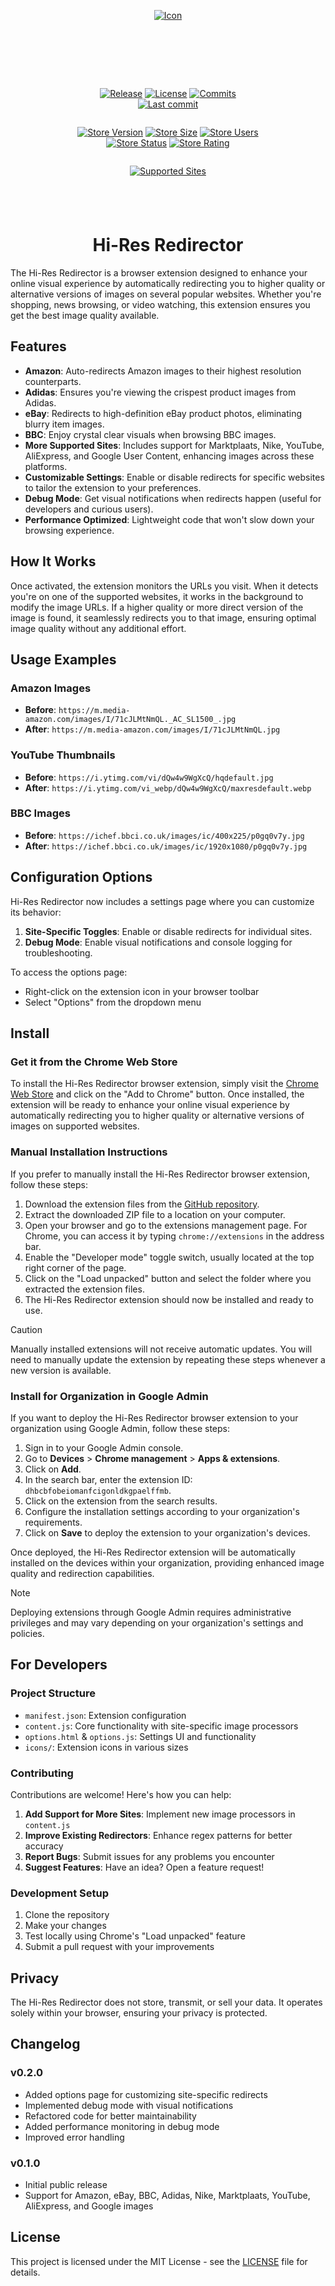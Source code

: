 <div align="center">

[![Icon](./icons/Hi-Res%20Redirector.svg)][Install]

</div>

<div align="center" style="padding: 2vh 10vw 1vh 10vw; display: flex; flex-basis: auto; flex-wrap: wrap; flex-shrink: 1; flex-flow: row wrap; float: inline-flex; justify-content: space-around; justify-items: center;">

[![Release](https://img.shields.io/github/v/release/kjanat/Hi-Res-Redirector?display_name=tag&style=for-the-badge&logo=github)][Latest Release]
[![License](https://img.shields.io/github/license/kjanat/hi-res-redirector?style=for-the-badge)][License]
[![Commits](https://img.shields.io/github/commit-activity/m/kjanat/Hi-Res-Redirector?label=commits&style=for-the-badge)][Commit History]
[![Last commit](https://img.shields.io/github/last-commit/kjanat/Hi-Res-Redirector?style=for-the-badge&display_timestamp=committer)][Last activity]

[![Store Version](https://img.shields.io/chrome-web-store/v/dhbcbfobeiomanfcigonldkgpaelffmb?style=for-the-badge&logo=chromewebstore&logoColor=white)][Chrome Web Store]
[![Store Size](https://img.shields.io/chrome-web-store/size/dhbcbfobeiomanfcigonldkgpaelffmb?style=for-the-badge&label=size)][Chrome Web Store]
[![Store Users](https://img.shields.io/chrome-web-store/users/dhbcbfobeiomanfcigonldkgpaelffmb?style=for-the-badge&color=4285F4&link=https%3A%2F%2Fchromewebstore.google.com%2Fdetail%2Fdhbcbfobeiomanfcigonldkgpaelffmb)][Chrome Web Store]
[![Store Status](https://img.shields.io/website?url=https%3A%2F%2Fchromewebstore.google.com%2Fdetail%2Fdhbcbfobeiomanfcigonldkgpaelffmb&up_message=available&down_message=unavailable&style=for-the-badge&label=)][Chrome Web Store]
[![Store Rating](https://img.shields.io/chrome-web-store/rating/dhbcbfobeiomanfcigonldkgpaelffmb?style=for-the-badge&link=https%3A%2F%2Fchromewebstore.google.com%2Fdetail%2Fdhbcbfobeiomanfcigonldkgpaelffmb)][Chrome Web Store]

[![Supported Sites](https://img.shields.io/badge/-Supported_Sites-brightgreen.svg?style=for-the-badge)][Supported Sites]

</div>

<div align="center">

# Hi-Res Redirector

</div>

The Hi-Res Redirector is a browser extension designed to enhance your online visual experience by
automatically redirecting you to higher quality or alternative versions of images on several popular websites.
Whether you're shopping, news browsing, or video watching,
this extension ensures you get the best image quality available.

## Features

- **Amazon**: Auto-redirects Amazon images to their highest resolution counterparts.
- **Adidas**: Ensures you're viewing the crispest product images from Adidas.
- **eBay**: Redirects to high-definition eBay product photos, eliminating blurry item images.
- **BBC**: Enjoy crystal clear visuals when browsing BBC images.
- **More Supported Sites**: Includes support for Marktplaats, Nike, YouTube, AliExpress, and Google User Content, enhancing images across these platforms.
- **Customizable Settings**: Enable or disable redirects for specific websites to tailor the extension to your preferences.
- **Debug Mode**: Get visual notifications when redirects happen (useful for developers and curious users).
- **Performance Optimized**: Lightweight code that won't slow down your browsing experience.

## How It Works

Once activated, the extension monitors the URLs you visit. When it detects you're on one of the supported websites,
it works in the background to modify the image URLs.
If a higher quality or more direct version of the image is found,
it seamlessly redirects you to that image, ensuring optimal image quality without any additional effort.

## Usage Examples

### Amazon Images
- **Before**: `https://m.media-amazon.com/images/I/71cJLMtNmQL._AC_SL1500_.jpg`
- **After**: `https://m.media-amazon.com/images/I/71cJLMtNmQL.jpg`

### YouTube Thumbnails
- **Before**: `https://i.ytimg.com/vi/dQw4w9WgXcQ/hqdefault.jpg`
- **After**: `https://i.ytimg.com/vi_webp/dQw4w9WgXcQ/maxresdefault.webp`

### BBC Images
- **Before**: `https://ichef.bbci.co.uk/images/ic/400x225/p0gq0v7y.jpg`
- **After**: `https://ichef.bbci.co.uk/images/ic/1920x1080/p0gq0v7y.jpg`

## Configuration Options

Hi-Res Redirector now includes a settings page where you can customize its behavior:

1. **Site-Specific Toggles**: Enable or disable redirects for individual sites.
2. **Debug Mode**: Enable visual notifications and console logging for troubleshooting.

To access the options page:
- Right-click on the extension icon in your browser toolbar
- Select "Options" from the dropdown menu

## Install

### Get it from the Chrome Web Store

To install the Hi-Res Redirector browser extension, simply visit the [Chrome Web Store][Chrome Web Store] and click on the "Add to Chrome" button.
Once installed, the extension will be ready to enhance your online visual experience
by automatically redirecting you to higher quality or alternative versions of images on supported websites.

### Manual Installation Instructions

If you prefer to manually install the Hi-Res Redirector browser extension, follow these steps:

1. Download the extension files from the [GitHub repository][Latest Release].
2. Extract the downloaded ZIP file to a location on your computer.
3. Open your browser and go to the extensions management page. For Chrome, you can access it by typing `chrome://extensions` in the address bar.
4. Enable the "Developer mode" toggle switch, usually located at the top right corner of the page.
5. Click on the "Load unpacked" button and select the folder where you extracted the extension files.
6. The Hi-Res Redirector extension should now be installed and ready to use.

> [!CAUTION]
> Manually installed extensions will not receive automatic updates.
> You will need to manually update the extension by repeating
> these steps whenever a new version is available.

### Install for Organization in Google Admin

If you want to deploy the Hi-Res Redirector browser extension to your organization using Google Admin, follow these steps:

1. Sign in to your Google Admin console.
2. Go to **Devices** > **Chrome management** > **Apps & extensions**.
3. Click on **Add**.
4. In the search bar, enter the extension ID: `dhbcbfobeiomanfcigonldkgpaelffmb`.
5. Click on the extension from the search results.
6. Configure the installation settings according to your organization's requirements.
7. Click on **Save** to deploy the extension to your organization's devices.

Once deployed, the Hi-Res Redirector extension will be automatically installed on the devices within your organization, providing enhanced image quality and redirection capabilities.

> [!NOTE]
> Deploying extensions through Google Admin requires administrative privileges
> and may vary depending on your organization's settings and policies.

## For Developers

### Project Structure
- `manifest.json`: Extension configuration 
- `content.js`: Core functionality with site-specific image processors
- `options.html` & `options.js`: Settings UI and functionality
- `icons/`: Extension icons in various sizes

### Contributing
Contributions are welcome! Here's how you can help:
1. **Add Support for More Sites**: Implement new image processors in `content.js`
2. **Improve Existing Redirectors**: Enhance regex patterns for better accuracy
3. **Report Bugs**: Submit issues for any problems you encounter
4. **Suggest Features**: Have an idea? Open a feature request!

### Development Setup
1. Clone the repository
2. Make your changes
3. Test locally using Chrome's "Load unpacked" feature
4. Submit a pull request with your improvements

## Privacy

The Hi-Res Redirector does not store, transmit, or sell your data. It operates solely within your browser, ensuring your privacy is protected.

## Changelog

### v0.2.0
- Added options page for customizing site-specific redirects
- Implemented debug mode with visual notifications
- Refactored code for better maintainability
- Added performance monitoring in debug mode
- Improved error handling

### v0.1.0
- Initial public release
- Support for Amazon, eBay, BBC, Adidas, Nike, Marktplaats, YouTube, AliExpress, and Google images

## License

This project is licensed under the MIT License - see the [LICENSE](LICENSE) file for details.

[Install]: #install
[Latest Release]: https://github.com/kjanat/Hi-Res-Redirector/releases/latest "Latest release"
[Chrome Web Store]: https://chromewebstore.google.com/detail/dhbcbfobeiomanfcigonldkgpaelffmb "Chrome Web Store"
[Supported Sites]: manifest.json#L15-L30 "Supported Sites"
[License]: LICENSE "License"
[Commit History]: https://github.com/kjanat/Hi-Res-Redirector/commits "Commit History"
[Last activity]: https://github.com/kjanat/Hi-Res-Redirector/pulse/monthly "Last activity"
